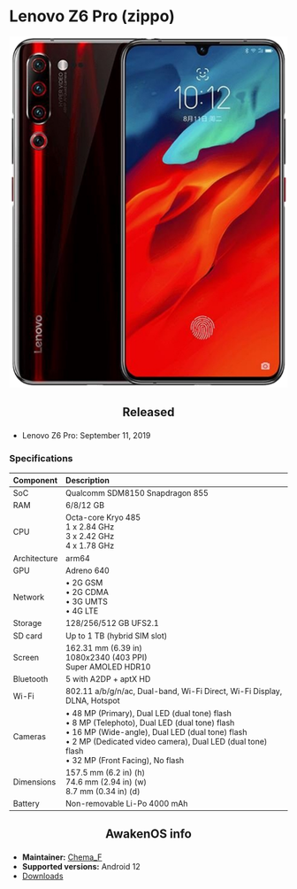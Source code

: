 # Lenovo Z6 Pro (zippo)

![zippo](/images/zippo.png)

## <p align="center"> Released </p>
- Lenovo Z6 Pro: September 11, 2019

### Specifications
**Component**	| **Description**
:---------------|:---------------
SoC		| Qualcomm SDM8150 Snapdragon 855
RAM		| 6/8/12 GB
CPU		| Octa-core Kryo 485 <br /> 1 x 2.84 GHz <br /> 3 x 2.42 GHz <br /> 4 x 1.78 GHz
Architecture	| arm64
GPU		| Adreno 640
Network		| • 2G GSM <br /> • 2G CDMA <br /> • 3G UMTS <br /> • 4G LTE
Storage		| 128/256/512 GB UFS2.1
SD card		| Up to 1 TB (hybrid SIM slot)
Screen		| 162.31 mm (6.39 in) <br /> 1080x2340 (403 PPI) <br /> Super AMOLED HDR10
Bluetooth	| 5 with A2DP + aptX HD
Wi-Fi		| 802.11 a/b/g/n/ac, Dual-band, Wi-Fi Direct, Wi-Fi Display, DLNA, Hotspot
Cameras		| • 48 MP (Primary), Dual LED (dual tone) flash <br /> • 8 MP (Telephoto), Dual LED (dual tone) flash <br /> • 16 MP (Wide-angle), Dual LED (dual tone) flash <br /> • 2 MP (Dedicated video camera), Dual LED (dual tone) flash <br /> • 32 MP (Front Facing), No flash
Dimensions	| 157.5 mm (6.2 in) (h) <br /> 74.6 mm (2.94 in) (w) <br /> 8.7 mm (0.34 in) (d)
Battery		| Non-removable Li-Po 4000 mAh

## <p align="center"> AwakenOS info </p>
* **Maintainer:**	  [Chema_F](https://github.com/chematelegram)
* **Supported versions:** Android 12
* [Downloads](https://sourceforge.net/projects/project-awaken/files/zippo/)
